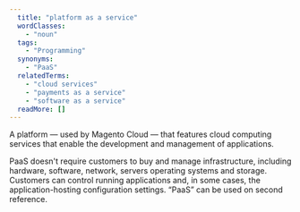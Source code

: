 ```yaml
---
  title: "platform as a service"
  wordClasses: 
    - "noun"
  tags: 
    - "Programming"
  synonyms: 
    - "PaaS"
  relatedTerms: 
    - "cloud services"
    - "payments as a service"
    - "software as a service"
  readMore: []
---
```

A platform — used by Magento Cloud — that features cloud computing services that enable the development and management of applications. 

PaaS doesn't require customers to buy and manage infrastructure, including hardware, software, network, servers operating systems and storage. Customers can control running applications and, in some cases, the application-hosting configuration settings. “PaaS” can be used on second reference.
